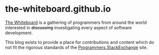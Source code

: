 # the-whiteboard.github.io

[The Whiteboard](http://chat.stackexchange.com/rooms/21/the-whiteboard) is a gathering of programmers from around the world interested in <s>discussing</s> investigating every aspect of software development.

This blog exists to provide a place for contributions and content which do not fit the rigorous standards of the [Programmers.StackExchange](http://programmers.stackexchange.com/questions) site.

